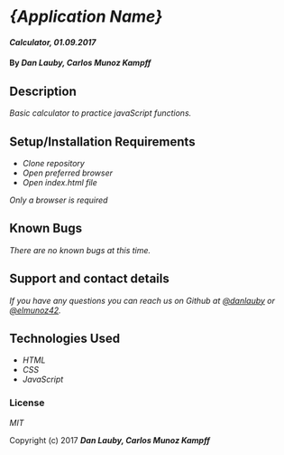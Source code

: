 # _{Application Name}_

#### _Calculator, 01.09.2017_

#### By _**Dan Lauby, Carlos Munoz Kampff**_

## Description

_Basic calculator to practice javaScript functions._

## Setup/Installation Requirements

* _Clone repository_
* _Open preferred browser_
* _Open index.html file_

_Only a browser is required_

## Known Bugs

_There are no known bugs at this time._

## Support and contact details

_If you have any questions you can reach us on Github at [@danlauby](https://github.com/danlauby) or [@elmunoz42](https://github.com/elmunoz42)._

## Technologies Used

* _HTML_
* _CSS_
* _JavaScript_

### License

*MIT*



Copyright (c) 2017 **_Dan Lauby, Carlos Munoz Kampff_**
